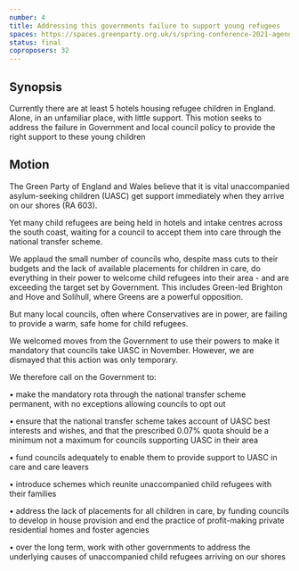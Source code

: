 ```yaml
---
number: 4
title: Addressing this governments failure to support young refugees
spaces: https://spaces.greenparty.org.uk/s/spring-conference-2021-agenda-forum2/?contentId=77462
status: final
coproposers: 32
---
```

## Synopsis

Currently there are at least 5 hotels housing refugee children in England. Alone, in an unfamiliar place, with little support. This motion seeks to address the failure in Government and local council policy to provide the right support to these young children

## Motion

The Green Party of England and Wales believe that it is vital unaccompanied asylum-seeking children (UASC) get support immediately when they arrive on our shores (RA 603).

Yet many child refugees are being held in hotels and intake centres across the south coast, waiting for a council to accept them into care through the national transfer scheme.

We applaud the small number of councils who, despite mass cuts to their budgets and the lack of available placements for children in care, do everything in their power to welcome child refugees into their area - and are exceeding the target set by Government. This includes Green-led Brighton and Hove and Solihull, where Greens are a powerful opposition.

But many local councils, often where Conservatives are in power, are failing to provide a warm, safe home for child refugees.

We welcomed moves from the Government to use their powers to make it mandatory that councils take UASC in November. However, we are dismayed that this action was only temporary.

We therefore call on the Government to:

• make the mandatory rota through the national transfer scheme permanent, with no exceptions allowing councils to opt out

• ensure that the national transfer scheme takes account of UASC best interests and wishes, and that the prescribed 0.07% quota should be a minimum not a maximum for councils supporting UASC in their area

• fund councils adequately to enable them to provide support to UASC in care and care leavers

• introduce schemes which reunite unaccompanied child refugees with their families

• address the lack of placements for all children in care, by funding councils to develop in house provision and end the practice of profit-making private residential homes and foster agencies

• over the long term, work with other governments to address the underlying causes of unaccompanied child refugees arriving on our shores
